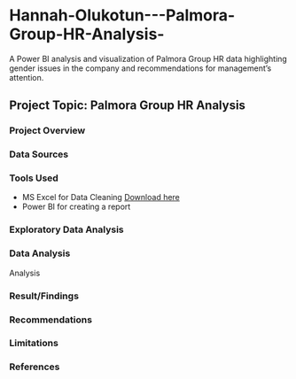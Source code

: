 # Hannah-Olukotun---Palmora-Group-HR-Analysis-

A Power BI analysis and visualization of Palmora Group HR data highlighting gender issues in the company and recommendations for management’s attention.



## Project Topic: Palmora Group HR Analysis

### Project Overview

### Data Sources 

### Tools Used
- MS Excel for Data Cleaning [Download here](https://www.microsoft.com/en-gb/microsoft-365/excel)
- Power BI for creating a report

### Exploratory Data Analysis



### Data Analysis

Analysis





### Result/Findings

### Recommendations

### Limitations

### References


